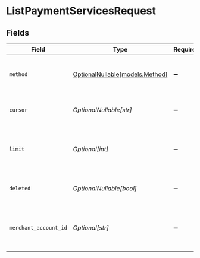 # ListPaymentServicesRequest


## Fields

| Field                                                   | Type                                                    | Required                                                | Description                                             | Example                                                 |
| ------------------------------------------------------- | ------------------------------------------------------- | ------------------------------------------------------- | ------------------------------------------------------- | ------------------------------------------------------- |
| `method`                                                | [OptionalNullable[models.Method]](../models/method.md)  | :heavy_minus_sign:                                      | Return any payment service for this method.             |                                                         |
| `cursor`                                                | *OptionalNullable[str]*                                 | :heavy_minus_sign:                                      | A pointer to the page of results to return.             | ZXhhbXBsZTE                                             |
| `limit`                                                 | *Optional[int]*                                         | :heavy_minus_sign:                                      | The maximum number of items that are at returned.       | 20                                                      |
| `deleted`                                               | *OptionalNullable[bool]*                                | :heavy_minus_sign:                                      | Return any deleted payment service.                     | true                                                    |
| `merchant_account_id`                                   | *Optional[str]*                                         | :heavy_minus_sign:                                      | The ID of the merchant account to use for this request. | default                                                 |
